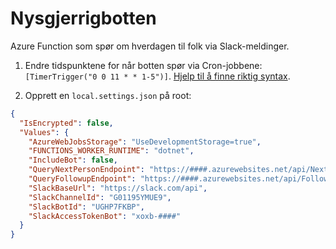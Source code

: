 # Nysgjerrigbotten

Azure Function som spør om hverdagen til folk via Slack-meldinger. 

1. Endre tidspunktene for når botten spør via Cron-jobbene: `[TimerTrigger("0 0 11 * * 1-5")]`. [Hjelp til å finne riktig syntax](https://bradymholt.github.io/cron-expression-descriptor/?locale=en-US&expression=0+0+11+*+*+1-5).

2. Opprett en `local.settings.json` på root:
```json
{
  "IsEncrypted": false,
  "Values": {
    "AzureWebJobsStorage": "UseDevelopmentStorage=true",
    "FUNCTIONS_WORKER_RUNTIME": "dotnet",
    "IncludeBot": false,
    "QueryNextPersonEndpoint": "https://####.azurewebsites.net/api/Next",
    "QueryFollowupEndpoint": "https://####.azurewebsites.net/api/Followup",
    "SlackBaseUrl": "https://slack.com/api",
    "SlackChannelId": "G01195YMUE9",
    "SlackBotId": "UGHP7FKBP",
    "SlackAccessTokenBot": "xoxb-####"
  }
}
```
